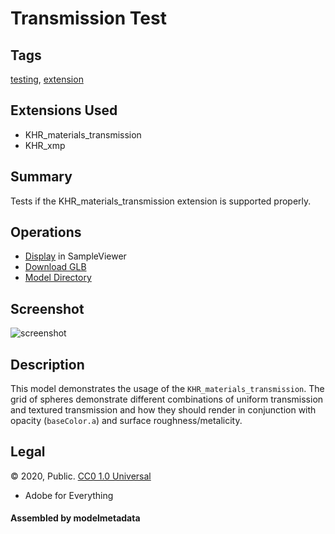 # Transmission Test

## Tags

[testing](../Models-testing.md), [extension](../Models-extension.md)

## Extensions Used

* KHR_materials_transmission
* KHR_xmp

## Summary

Tests if the KHR_materials_transmission extension is supported properly.

## Operations

* [Display](https://github.khronos.org/glTF-Sample-Viewer-Release/?model=https://raw.GithubUserContent.com/KhronosGroup/glTF-Sample-Assets/main/./Models/TransmissionTest/glTF-Binary/TransmissionTest.glb) in SampleViewer
* [Download GLB](https://raw.GithubUserContent.com/KhronosGroup/glTF-Sample-Assets/main/./Models/TransmissionTest/glTF-Binary/TransmissionTest.glb)
* [Model Directory](./)

## Screenshot

![screenshot](screenshot/screenshot_large.png)

## Description

This model demonstrates the usage of the `KHR_materials_transmission`. The grid of spheres demonstrate different combinations of uniform transmission and textured transmission and how they should render in conjunction with opacity (`baseColor.a`) and surface roughness/metalicity.



## Legal

&copy; 2020, Public. [CC0 1.0 Universal](https://creativecommons.org/publicdomain/zero/1.0/legalcode)

 - Adobe for Everything

#### Assembled by modelmetadata